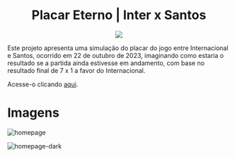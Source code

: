 <h1 align="center">
  Placar Eterno | Inter x Santos
</h1>

<p align="center">
  <img src="https://img.shields.io/static/v1?label=status&message=em%20desenvolvimento&color=yellow"></img>
</p>

Este projeto apresenta uma simulação do placar do jogo entre Internacional e Santos, ocorrido em 22 de outubro de 2023, imaginando como estaria o resultado se a partida ainda estivesse em andamento, com base no resultado final de 7 x 1 a favor do Internacional.

Acesse-o clicando <a href="https://lnmaximos.github.io/placar-eterno" target="_blank">aqui</a>.

<h1>Imagens</h1>

![homepage](https://github.com/lnmaximos/placar-eterno/assets/70484152/ba24ad61-324b-4050-8581-c361e2903e65)

![homepage-dark](https://github.com/lnmaximos/placar-eterno/assets/70484152/cbe5bc38-70c4-494d-883b-672dd5171191)
